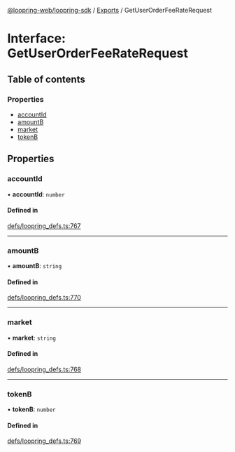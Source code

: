 [@loopring-web/loopring-sdk](../README.md) / [Exports](../modules.md) / GetUserOrderFeeRateRequest

# Interface: GetUserOrderFeeRateRequest

## Table of contents

### Properties

- [accountId](GetUserOrderFeeRateRequest.md#accountid)
- [amountB](GetUserOrderFeeRateRequest.md#amountb)
- [market](GetUserOrderFeeRateRequest.md#market)
- [tokenB](GetUserOrderFeeRateRequest.md#tokenb)

## Properties

### accountId

• **accountId**: `number`

#### Defined in

[defs/loopring_defs.ts:767](https://github.com/Loopring/loopring_sdk/blob/5861d10/src/defs/loopring_defs.ts#L767)

___

### amountB

• **amountB**: `string`

#### Defined in

[defs/loopring_defs.ts:770](https://github.com/Loopring/loopring_sdk/blob/5861d10/src/defs/loopring_defs.ts#L770)

___

### market

• **market**: `string`

#### Defined in

[defs/loopring_defs.ts:768](https://github.com/Loopring/loopring_sdk/blob/5861d10/src/defs/loopring_defs.ts#L768)

___

### tokenB

• **tokenB**: `number`

#### Defined in

[defs/loopring_defs.ts:769](https://github.com/Loopring/loopring_sdk/blob/5861d10/src/defs/loopring_defs.ts#L769)
